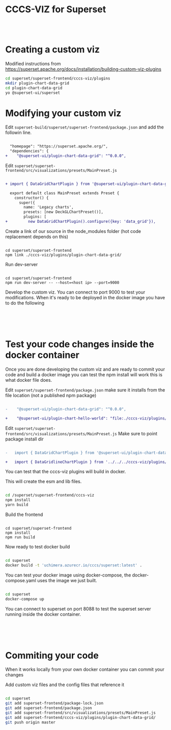 <!--
Licensed to the Apache Software Foundation (ASF) under one
or more contributor license agreements.  See the NOTICE file
distributed with this work for additional information
regarding copyright ownership.  The ASF licenses this file
to you under the Apache License, Version 2.0 (the
"License"); you may not use this file except in compliance
with the License.  You may obtain a copy of the License at

  http://www.apache.org/licenses/LICENSE-2.0

Unless required by applicable law or agreed to in writing,
software distributed under the License is distributed on an
"AS IS" BASIS, WITHOUT WARRANTIES OR CONDITIONS OF ANY
KIND, either express or implied.  See the License for the
specific language governing permissions and limitations
under the License.
-->

CCCS-VIZ for Superset
=====================

<br>
<br>

Creating a custom viz
=====================

Modified instructions from
https://superset.apache.org/docs/installation/building-custom-viz-plugins

```bash
cd superset/superset-frontend/cccs-viz/plugins
mkdir plugin-chart-data-grid
cd plugin-chart-data-grid
yo @superset-ui/superset
```

Modifying your custom viz
=====================

Edit `superset-build/superset/superset-frontend/package.json` and add the followin line.

```diff

  "homepage": "https://superset.apache.org/",
  "dependencies": {
+    "@superset-ui/plugin-chart-data-grid": "^0.0.0",

```

Edit `superset/superset-frontend/src/visualizations/presets/MainPreset.js`
```diff

+ import { DataGridChartPlugin } from '@superset-ui/plugin-chart-data-grid';

  export default class MainPreset extends Preset {
    constructor() {
      super({
        name: 'Legacy charts',
        presets: [new DeckGLChartPreset()],
        plugins: [
+         new DataGridChartPlugin().configure({key: 'data_grid'}),

```

Create a link of our source in the node_modules folder (hot code replacement depends on this)
```

cd superset/superset-frontend
npm link ./cccs-viz/plugins/plugin-chart-data-grid/

```

Run dev-server
```

cd superset/superset-frontend
npm run dev-server -- --host=<host ip> --port=9000

```

Develop the custom viz. You can connect to port 9000 to test your modifications. When it's ready to be deployed in the docker image you have to do the following

<br>
<br>
<br>



Test your code changes inside the docker container
==================

Once you are done developing the custom viz and are ready to commit your code and build a docker image you can test the npm install will work this is what docker file does.

Edit `superset/superset-frontend/package.json` make sure it installs from the file location (not a published npm package)

```diff

-    "@superset-ui/plugin-chart-data-grid": "^0.0.0",

+    "@superset-ui/plugin-chart-hello-world": "file:./cccs-viz/plugins/plugin-chart-data-grid",

```

Edit `superset/superset-frontend/src/visualizations/presets/MainPreset.js`
Make sure to point package install dir
```diff

-   import { DataGridChartPlugin } from '@superset-ui/plugin-chart-data-grid';

+   import { DataGridlineChartPlugin } from '../../../cccs-viz/plugins/plugin-chart-data-grid';

```

You can test that the cccs-viz plugins will build in docker.

This will create the esm and lib files.
```bash

cd /superset/superset-frontend/cccs-viz
npm install
yarn build

```
Build the frontend
```

cd superset/superset-frontend
npm install
npm run build

```

Now ready to test docker build
```bash

cd superset
docker build -t 'uchimera.azurecr.io/cccs/superset:latest' .

```

You can test your docker image using docker-compose, the docker-compose.yaml uses the image we just built.
```bash

cd superset
docker-compose up

```

You can connect to superset on port 8088 to test the superset server running inside the docker container.



<br>
<br>
<br>



Commiting your code
==================

When it works locally from your own docker container you can commit your changes

Add custom viz files and the config files that reference it
```bash

cd superset
git add superset-frontend/package-lock.json
git add superset-frontend/package.json
git add superset-frontend/src/visualizations/presets/MainPreset.js
git add superset-frontend/cccs-viz/plugins/plugin-chart-data-grid/
git push origin master

```

